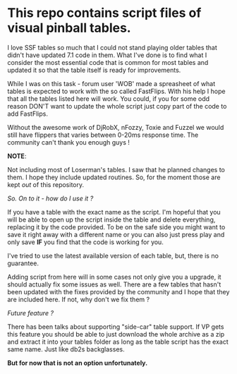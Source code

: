 <h1>This repo contains script files of visual pinball tables.</h1>

I love SSF tables so much that I could not stand playing older tables
that didn't have updated 7.1 code in them. What I've done is to find
what I consider the most essential code that is common for most tables
and updated it so that the table itself is ready for improvements.

While I was on this task - forum user 'WOB' made a spreasheet of what
tables is expected to work with the so called FastFlips. With his
help I hope that all the tables listed here will work. You could, if
you for some odd reason DON'T want to update the whole script just
copy part of the code to add FastFlips.

Without the awesome work of DjRobX, nFozzy, Toxie and Fuzzel we would
still have flippers that varies between 0-20ms response time.
The community can't thank you enough guys !

**NOTE**:

Not including most of Loserman's tables. I saw that he planned changes
to them.  I hope they include updated routines. So, for the moment
those are kept _out_ of this repository.

_So. On to it - how do I use it ?_

If you have a table with the exact name as the script. I'm hopeful
that you will be able to open up the script inside the table and delete
everything, replacing it by the code provided. To be on the safe side
you might want to save it right away with a different name or you can
also just press play and only save __IF__ you find that the code is
working for you.

I've tried to use the latest available version of each table, but,
there is no guarantee.

Adding script from here will in some cases not only give you a upgrade,
it should actually fix some issues as well. There are a few tables that
hasn't been updated with the fixes provided by the community and I hope
that they are included here. If not, why don't we fix them ?

_Future feature ?_

There has been talks about supporting "side-car" table support.
If VP gets this feature you should be able to just download the whole
archive as a zip and extract it into your tables folder as long as
the table script has the exact same name. Just like db2s backglasses.

__But for now that is not an option unfortunately.__

